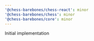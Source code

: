 ```yaml
---
'@chess-barebones/chess-react': minor
'@chess-barebones/chess': minor
'@chess-barebones/core': minor
---
```


Initial implementation
